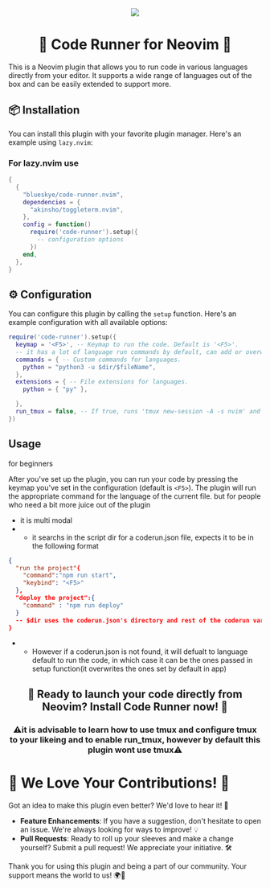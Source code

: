 <head>
<div align="center">
<img src="https://raw.githubusercontent.com/blurskye/code-runner.nvim/main/banner.png">

<!-- ### Stand Up For <span style="color:green"> Humanity </span>, Oppose <span style="color:red">Genocide</span> and <span style="color:red">Suppression</span>
### Condemn <span style="color:red">75 years </span> of <span style="color:red"> Brutal Occupation </span> and <span style="color:red"> Genocide </span>
### <span style="color:green">Support PALESTINE<img src="https://raw.githubusercontent.com/blurskye/code-runner.nvim/main/icon.png" alt="heart" style="vertical-align: middle; position: relative; top: -2px;"></span>
</div> -->
</div align="center">
</head>
<div align="center">

<body>
<h1> 🚀 Code Runner for Neovim 🚀 </h1>

</div>

This is a Neovim plugin that allows you to run code in various languages directly from your editor. It supports a wide range of languages out of the box and can be easily extended to support more.

## 📦 Installation

You can install this plugin with your favorite plugin manager. Here's an example using `lazy.nvim`:

### For lazy.nvim use

```lua
{
  {
    "blueskye/code-runner.nvim",
    dependencies = {
      "akinsho/toggleterm.nvim",
    },
    config = function()
      require('code-runner').setup({
        -- configuration options
      })
    end,
  },
}
```

## ⚙️ Configuration

You can configure this plugin by calling the `setup` function. Here's an example configuration with all available options:

```lua
require('code-runner').setup({
  keymap = '<F5>', -- Keymap to run the code. Default is '<F5>'.
  -- it has a lot of language run commands by default, can add or overwrite them as needed like this
  commands = { -- Custom commands for languages.
    python = "python3 -u $dir/$fileName",
  },
  extensions = { -- File extensions for languages.
    python = { "py" },

  },
  run_tmux = false, -- If true, runs 'tmux new-session -A -s nvim' and 'ToggleTerm'. Default is false.
})
```
## Usage
for beginners

After you've set up the plugin, you can run your code by pressing the keymap you've set in the configuration (default is `<F5>`). The plugin will run the appropriate command for the language of the current file.
but for people who need a bit more juice out of the plugin

- it is multi modal
- - it searchs in the script dir for a coderun.json file, expects it to be in the following format 
```json
{
  "run the project"{
    "command":"npm run start",
    "keybind": "<F5>"
  },
  "deploy the project":{
    "command" : "npm run deploy"
  }
  -- $dir uses the coderun.json's directory and rest of the coderun variables are the same as the currently open script
}
```
- - However if a coderun.json is not found, it will defualt to language default to run the code, in which case it can be the ones passed in setup function(it overwrites the ones set by default in app)



<div align="center">

## 🚀 Ready to launch your code directly from Neovim? Install Code Runner now! 🚀
### ⚠️it is advisable to learn how to use tmux and configure tmux to your likeing and to enable run_tmux, however by default this plugin wont use tmux⚠️


</div>
</body>

# 🌟 We Love Your Contributions! 🌟

Got an idea to make this plugin even better? We'd love to hear it! 📣

- **Feature Enhancements**: If you have a suggestion, don't hesitate to open an issue. We're always looking for ways to improve! 💡
- **Pull Requests**: Ready to roll up your sleeves and make a change yourself? Submit a pull request! We appreciate your initiative. 🛠️

Thank you for using this plugin and being a part of our community. Your support means the world to us! 🌍💖